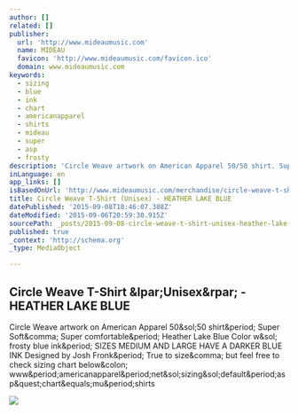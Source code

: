 ```yaml
---
author: []
related: []
publisher:
  url: 'http://www.mideaumusic.com'
  name: MIDEAU
  favicon: 'http://www.mideaumusic.com/favicon.ico'
  domain: www.mideaumusic.com
keywords:
  - sizing
  - blue
  - ink
  - chart
  - americanapparel
  - shirts
  - mideau
  - super
  - asp
  - frosty
description: 'Circle Weave artwork on American Apparel 50/50 shirt. Super Soft, Super comfortable. Heather Lake Blue Color w/ frosty blue ink. SIZES MEDIUM AND LARGE HAVE A DARKER BLUE INK Designed by Josh Fronk. True to size, but feel free to check sizing chart below: www.americanapparel.net/sizing/default.asp?chart=mu.shirts'
inLanguage: en
app_links: []
isBasedOnUrl: 'http://www.mideaumusic.com/merchandise/circle-weave-t-shirt-unisex-heather-lake-blue'
title: Circle Weave T-Shirt (Unisex) - HEATHER LAKE BLUE
datePublished: '2015-09-08T18:46:07.388Z'
dateModified: '2015-09-06T20:59:30.915Z'
sourcePath: _posts/2015-09-08-circle-weave-t-shirt-unisex-heather-lake-blue.md
published: true
_context: 'http://schema.org'
_type: MediaObject

---
```

<article style=""><h1>Circle Weave T-Shirt &amp;lpar;Unisex&amp;rpar; - HEATHER LAKE BLUE</h1><p>Circle Weave artwork on American Apparel 50&amp;sol;50 shirt&amp;period; Super Soft&amp;comma; Super comfortable&amp;period; Heather Lake Blue Color w&amp;sol; frosty blue ink&amp;period; SIZES MEDIUM AND LARGE HAVE A DARKER BLUE INK Designed by Josh Fronk&amp;period; True to size&amp;comma; but feel free to check sizing chart below&amp;colon; www&amp;period;americanapparel&amp;period;net&amp;sol;sizing&amp;sol;default&amp;period;asp&amp;quest;chart&amp;equals;mu&amp;period;shirts</p><img src="https://static1.squarespace.com/static/51e6a418e4b05ef2d657f03f/523928fde4b0870410a17706/523bb8d1e4b0cedf12976596/1432319301775/?format=1000w" /></article>